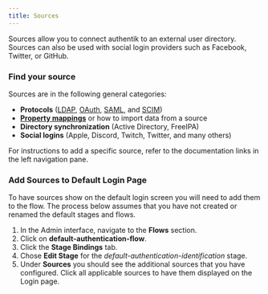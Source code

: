 ```yaml
---
title: Sources
---
```


Sources allow you to connect authentik to an external user directory. Sources can also be used with social login providers such as Facebook, Twitter, or GitHub.

### Find your source

Sources are in the following general categories:

-   **Protocols** ([LDAP](./protocols/ldap/index.md), [OAuth](./protocols/oauth/index.md), [SAML](./protocols/saml/index.md), and [SCIM](./protocols/scim/index.md))
-   [**Property mappings**](./property-mappings/index.md) or how to import data from a source
-   **Directory synchronization** (Active Directory, FreeIPA)
-   **Social logins** (Apple, Discord, Twitch, Twitter, and many others)

For instructions to add a specific source, refer to the documentation links in the left navigation pane.

### Add Sources to Default Login Page

To have sources show on the default login screen you will need to add them to the flow. The process below assumes that you have not created or renamed the default stages and flows.

1. In the Admin interface, navigate to the **Flows** section.
2. Click on **default-authentication-flow**.
3. Click the **Stage Bindings** tab.
4. Chose **Edit Stage** for the _default-authentication-identification_ stage.
5. Under **Sources** you should see the additional sources that you have configured. Click all applicable sources to have them displayed on the Login page.
